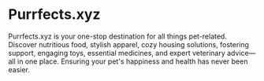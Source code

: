 # Purrfects.xyz
Purrfects.xyz is your one-stop destination for all things pet-related. Discover nutritious food, stylish apparel, cozy housing solutions, fostering support, engaging toys, essential medicines, and expert veterinary advice—all in one place. Ensuring your pet's happiness and health has never been easier.
